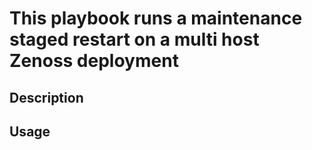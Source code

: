 # This playbook runs a maintenance staged restart on a multi host Zenoss deployment

## Description

## Usage
